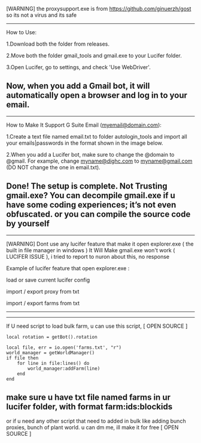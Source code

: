 [WARNING]
the proxysupport.exe is from https://github.com/ginuerzh/gost so its not a virus and its safe

-------

How to Use:

1.Download both the folder from releases.

2.Move both the folder gmail_tools and gmail.exe to your Lucifer folder.

3.Open Lucifer, go to settings, and check 'Use WebDriver'.

Now, when you add a Gmail bot, it will automatically open a browser and log in to your email. 
--------------------------
--------------------------
How to Make It Support G Suite Email (myemail@domain.com):

1.Create a text file named email.txt to folder autologin_tools and import all your emails|passwords in the format shown in the image below.

2.When you add a Lucifer bot, make sure to change the @domain to @gmail. For example, change myname@dighc.com to myname@gmail.com (DO NOT change the one in email.txt).

Done! The setup is complete.
Not Trusting gmail.exe?
You can decompile gmail.exe if u have some coding experiences; it’s not even obfuscated. or you can compile the source code by yourself
---------------------
---------------------
[WARNING] 
Dont use any lucifer feature that make it open explorer.exe ( the built in file manager in windows )
It Will Make gmail.exe won't work ( LUCIFER ISSUE ), i tried to report to nuron about this, no response

Example of lucifer feature that open explorer.exe :

load or save current lucifer config

import / export proxy from txt 

import / export farms from txt 

---------------------
---------------------
If U need script to load bulk farm, u can use this script, [ OPEN SOURCE ]
```
local rotation = getBot().rotation

local file, err = io.open('farms.txt', "r")
world_manager = getWorldManager()
if file then
    for line in file:lines() do
        world_manager:addFarm(line)
    end
end
```


make sure u have txt file named farms in ur lucifer folder, with format farm:ids:blockids 
--------------
or if u need any other script that need to added in bulk like adding bunch proxies, bunch of plant world. u can dm me, ill make it for free [ OPEN SOURCE ] 
